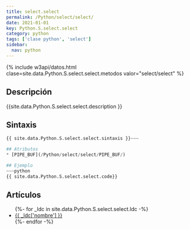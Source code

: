 ```yaml
---
title: select.select
permalink: /Python/select/select/
date: 2021-01-01
key: Python.S.select.select
category: python
tags: ['clase python', 'select']
sidebar: 
  nav: python
---
```


{% include w3api/datos.html clase=site.data.Python.S.select.select.metodos valor="select/select" %}

## Descripción
{{site.data.Python.S.select.select.description }}

## Sintaxis
~~~python
{{ site.data.Python.S.select.select.sintaxis }}~~~

## Atributos
* [PIPE_BUF](/Python/select/select/PIPE_BUF/)

## Ejemplo
~~~python
{{ site.data.Python.S.select.select.code}}
~~~

## Artículos
<ul>
{%- for _ldc in site.data.Python.S.select.select.ldc -%}
   <li>
       <a href="{{_ldc['url'] }}">{{ _ldc['nombre'] }}</a>
   </li>
{%- endfor -%}
</ul>
